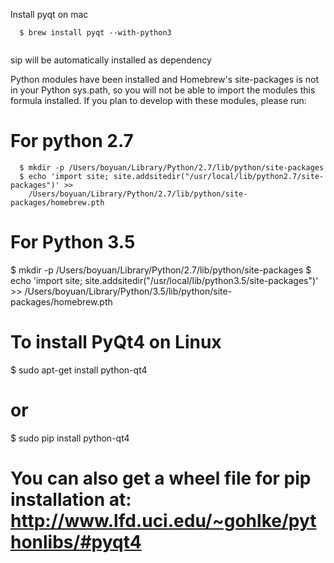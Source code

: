 Install pyqt on mac
```shell
  $ brew install pyqt --with-python3
  
```

sip will be automatically installed as dependency

Python modules have been installed and Homebrew's site-packages is not
in your Python sys.path, so you will not be able to import the modules 
this formula installed. If you plan to develop with these modules,
please run:

# For python 2.7

```
  $ mkdir -p /Users/boyuan/Library/Python/2.7/lib/python/site-packages
  $ echo 'import site; site.addsitedir("/usr/local/lib/python2.7/site-packages")' >> 
    /Users/boyuan/Library/Python/2.7/lib/python/site-packages/homebrew.pth
```    
    
# For Python 3.5
  $ mkdir -p /Users/boyuan/Library/Python/2.7/lib/python/site-packages
  $ echo 'import site; site.addsitedir("/usr/local/lib/python3.5/site-packages")' >> 
    /Users/boyuan/Library/Python/3.5/lib/python/site-packages/homebrew.pth

# To install PyQt4 on Linux
  $ sudo apt-get install python-qt4

# or
  $ sudo pip install python-qt4
  
# You can also get a wheel file for pip installation at: http://www.lfd.uci.edu/~gohlke/pythonlibs/#pyqt4
